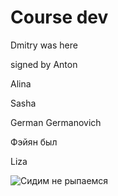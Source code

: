 # Course dev

Dmitry was here

signed by Anton

Alina

Sasha

German Germanovich

Фэйян был

Liza

![Сидим не рыпаемся](https://media1.tenor.com/m/wXWSnpegY-gAAAAC/%D1%81%D0%B8%D0%B4%D0%B8%D0%BC-%D0%BD%D0%B5-%D1%80%D1%8B%D0%BF%D0%B0%D0%B5%D0%BC%D1%81%D1%8F-%D0%BA%D0%BE%D0%BF%D0%B8%D0%BC-%D1%8D%D0%BB%D0%B8%D0%BA.gif)
